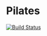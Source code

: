 # Pilates

[![Build Status](https://github.com/milonemario/Pilates.jl/actions/workflows/CI.yml/badge.svg?branch=main)](https://github.com/milonemario/Pilates.jl/actions/workflows/CI.yml?query=branch%3Amain)
